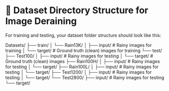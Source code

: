 # 📁 Dataset Directory Structure for Image Deraining

For training and testing, your dataset folder structure should look like this:

Datasets/
├── train/
│ └── Rain13K/
│ ├── input/ # Rainy images for training
│ └── target/ # Ground truth (clean) images for training
└── test/
├── Test100/
│ ├── input/ # Rainy images for testing
│ └── target/ # Ground truth (clean) images
├── Rain100H/
│ ├── input/ # Rainy images for testing
│ └── target/
├── Rain100L/
│ ├── input/ # Rainy images for testing
│ └── target/
├── Test1200/
│ ├── input/ # Rainy images for testing
│ └── target/
└── Test2800/
├── input/ # Rainy images for testing
└── target/